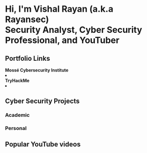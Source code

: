 <h1>Hi, I'm Vishal Rayan (a.k.a Rayansec) <br> Security Analyst, Cyber Security Professional, and YouTuber</h1>

<h2>Portfolio Links</h2>
<b>Mossé Cybersecurity Institute</b>
<li></li>
<b>TryHackMe</b>
<li></li>

<h2>Cyber Security Projects</h2>
<h3>Academic</h3>
<h3>Personal</h3>
<h2>Popular YouTube videos</h2>

